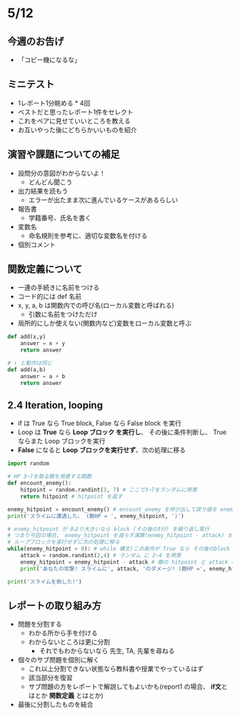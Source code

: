 # 5/12
## 今週のお告げ
- 「コピー機になるな」

## ミニテスト
- 1レポート1分眺める * 4回
- ベストだと思ったレポート1件をセレクト
- これをペアに見せていいところを教える
- お互いやった後にどちらかいいものを紹介

## 演習や課題についての補足
- 設問分の意図がわからないよ！
    - どんどん聞こう
- 出力結果を読もう
    - エラーが出たまま次に進んでいるケースがあるらしい
- 報告書
    - 学籍番号、氏名を書く
- 変数名
    - 命名規則を参考に、適切な変数名を付ける
- 個別コメント

## 関数定義について
- 一連の手続きに名前をつける
- コード的には def 名前
- x, y, a, b は関数内での呼び名(ローカル変数と呼ばれる)
    - 引数に名前をつけただけ
- 局所的にしか使えない(関数内など)変数をローカル変数と呼ぶ

``` python
def add(x,y)
    answer = x + y
    return answer

# ↑ と動作は同じ
def add(a,b)
    answer = a + b
    return answer
```

## 2.4 Iteration, looping
- if は True なら True block, False なら False block を実行
- Loop は **True** なら **Loop ブロック を実行し**、 その後に条件判断し、 True ならまた Loop ブロックを実行
- **False** になると **Loop ブロックを実行せず**、次の処理に移る

``` python
import random

# HP 3~7を取る敵を用意する関数
def encount_enemy(): 
    hitpoint = random.randint(3, 7) # ここで3~7をランダムに用意
    return hitpoint # hitpoint を返す

enemy_hitpoint = encount_enemy() # encount_enemy を呼び出して戻り値を enemy_hitpoint に代入
print('スライムに遭遇した。 (敵HP = ', enemy_hitpoint, ')')

# enemy_hitpoint が 0より大きいなら block (その後の3行) を繰り返し実行
# つまり今回の場合、 enemy_hitpoint を減らす演算(enemy_hitpoint - attack) があるためそれの結果が 0 より小さくなったら
# ループブロックを実行せずに次の処理に移る
while(enemy_hitpoint > 0): # while 構文(この条件が True なら その後のblock を繰り返す)
    attack = random.randint(2,4) # ランダム に 2~4 を用意
    enemy_hitpoint = enemy_hitpoint - attack # 敵の hitpoint と attack の差を取る
    print('あなたの攻撃! スライムに', attack, 'のダメージ! (敵HP =', enemy_hitpoint, ')')

print('スライムを倒した!')
```

## レポートの取り組み方
- 問題を分割する
    - わかる所から手を付ける
    - わからないところは更に分割
        - それでもわからないなら 先生, TA, 先輩を尋ねる
- 個々のサブ問題を個別に解く
    - これ以上分割できない状態なら教科書や授業でやっているはず
    - 該当部分を復習
    - サブ問題の方をレポートで解説してもよいかも(report1 の場合、 **if文**とはとか **関数定義** とはとか)
- 最後に分割したものを結合

